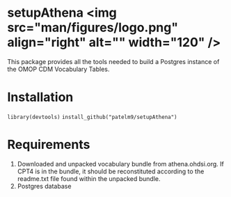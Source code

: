 # setupAthena <img src=\"man/figures/logo.png\" align=\"right\" alt=\"\" width=\"120\" /> 
This package provides all the tools needed to build a Postgres instance of the OMOP CDM Vocabulary Tables.  

# Installation  
`library(devtools)`
`install_github("patelm9/setupAthena")`

# Requirements  
1. Downloaded and unpacked vocabulary bundle from athena.ohdsi.org. If CPT4 is in the bundle, it should be reconstituted according to the readme.txt file found within the unpacked bundle.  
1. Postgres database  
